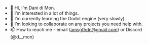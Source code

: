 - 👋 Hi, I’m Dani di Mon.
- 👀 I’m interested in a lot of things.
- 🌱 I’m currently learning the Godot engine (very slowly).
- 💞️ I’m looking to collaborate on any projects you need help with.
- 📫 How to reach me - email (amsgfhdn@gmail.com) or Discord (@d__mon)

<!---
Amsg-Two/Amsg-Two is a ✨ special ✨ repository because its `README.md` (this file) appears on your GitHub profile.
You can click the Preview link to take a look at your changes.
--->
